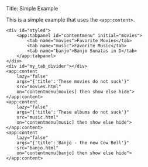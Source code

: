 Title: Simple Example

This is a simple example that uses the `<app:content>`.
	
	<div id="styled">
		<app:tabpanel id="contentmenu" initial="movies">
			<tab name="movies">Favorite Movies</tab>
			<tab name="music">Favorite Music</tab>
			<tab name="banjo">Banjo Sonatas in D</tab>
		</app:tabpanel>
	</div>
	<div id="my_tab_divider"></div>
	<app:content
		lazy="false"
		args="{'title':'These movies do not suck'}"
		src="movies.html" 
		on="contentmenu[movies] then show else hide">
	</app:content>
	<app:content
		lazy="false"
		args="{'title':'These albums do not suck'}"
		src="music.html" 
		on="contentmenu[music] then show else hide">
	</app:content>
	<app:content
		lazy="false"
		args="{'title':'Banjo - the new Cow Bell'}"
		src="banjo.html" 
		on="contentmenu[banjo] then show else hide">
	</app:content>			
	
